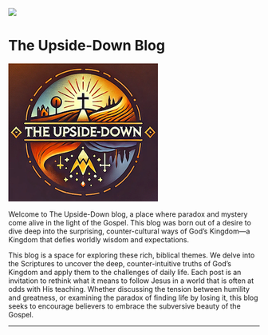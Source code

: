 ![](https://api.netlify.com/api/v1/badges/1494d445-4f91-4a4d-ae84-cf3daf6f723a/deploy-status)

# The Upside-Down Blog

![](img/tud_logo2.png)

Welcome to The Upside-Down blog, a place where paradox and mystery come alive in the light of the Gospel. This blog was born out of a desire to dive deep into the surprising, counter-cultural ways of God’s Kingdom—a Kingdom that defies worldly wisdom and expectations.

This blog is a space for exploring these rich, biblical themes. We delve into the Scriptures to uncover the deep, counter-intuitive truths of God’s Kingdom and apply them to the challenges of daily life. Each post is an invitation to rethink what it means to follow Jesus in a world that is often at odds with His teaching. Whether discussing the tension between humility and greatness, or examining the paradox of finding life by losing it, this blog seeks to encourage believers to embrace the subversive beauty of the Gospel.

------------------------------------------------------------------------
